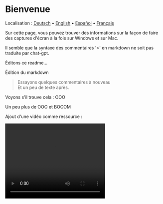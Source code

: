 # Bienvenue
Localisation : [Deutsch](https://ewildingli.github.io/Global-Instructor-Guidelines/DE/) • [English](https://ewildingli.github.io/Global-Instructor-Guidelines/) • [Español](https://ewildingli.github.io/Global-Instructor-Guidelines/ES/) • [Français](https://ewildingli.github.io/Global-Instructor-Guidelines/FR/)

Sur cette page, vous pouvez trouver des informations sur la façon de faire des captures d'écran à la fois sur Windows et sur Mac.

Il semble que la syntaxe des commentaires '>' en markdown ne soit pas traduite par chat-gpt.

Éditons ce readme...

Édition du markdown

> Essayons quelques commentaires à nouveau  
Et un peu de texte après.

Voyons s'il trouve cela : OOO

Un peu plus de OOO et BOOOM

Ajout d'une vidéo comme ressource :

<video width="320" height="240" controls><source src="https://github.com/user-attachments/assets/be74703f-6879-45a5-ac12-fa11a221ed79" type="video/mp4">Votre navigateur ne prend pas en charge la balise vidéo.</video>